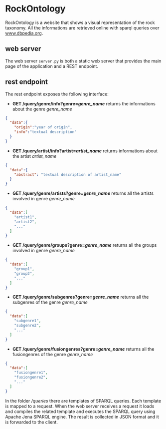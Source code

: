 # RockOntology
RockOntology is a website that shows a visual representation of the rock taxonomy. All the informations are retrieved online with sparql queries over www.dbpedia.org.

## web server
The web server ```server.py``` is both a static web server that provides the main page of the application and a REST endpoint.

## rest endpoint
The rest endpoint exposes the following interface:
- <b>GET  /query/genre/info?genre=<i>genre_name</i></b> returns the informations about the genre <i>genre_name</i>
```json
{
  "data":{
    "origin":"year of origin",
    "info":"textual description"
  }
}
```
- <b> GET /query/artist/info?artist=<i>artist_name</i></b> returns informations about the artist <i>artist_name</i>
```json
{
  "data":{
    "abstract": "textual description of artist_name"
  }
}
```
- <b> GET /query/genre/artists?genre=<i>genre_name</i></b> returns all the artists involved in genre <i> genre_name </i>
```json
{
  "data":[
    "artist1",
    "artist2",
    "..."
  ]
}
```
- <b> GET /query/genre/groups?genre=<i>genre_name</i></b> returns all the groups involved in genre <i>genre_name</i>
```json
{
  "data":[
    "group1",
    "group2",
    "..."
  ]
}
```
- <b> GET /query/genre/subgenres?genre=<i>genre_name</i></b> returns all the subgenres of the genre <i>genre_name</i>
```json
{
  "data":[
    "subgenre1",
    "subgenre2",
    "..."
  ]
}
```
- <b> GET /query/genre/fusiongenres?genre=<i>genre_name</i></b> returns all the fusiongenres of the genre <i>genre_name</i>
```json
{
  "data":[
    "fusiongenre1",
    "fusiongenre2",
    "..."
  ]
}
```

In the folder <i>/queries</i> there are templates of SPARQL queries. Each template is mapped to a request. When the web server receives a request it loads and compiles the related template and executes the SPARQL query using Apache Jena SPARQL engine. The result is collected in JSON format and it is forwarded to the client.
